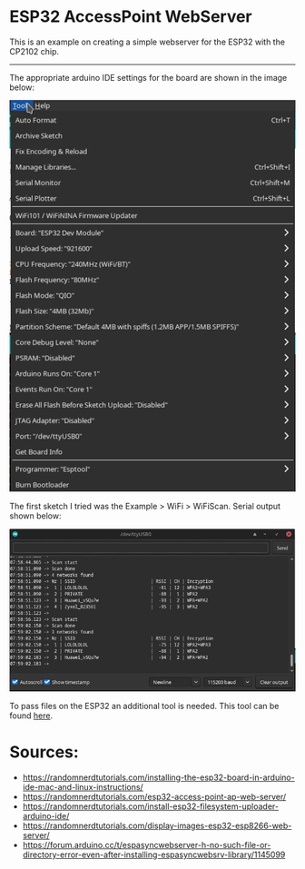 # ESP32 AccessPoint WebServer

This is an example on creating a simple webserver for the ESP32 with the CP2102 chip.

---

The appropriate arduino IDE settings for the board are shown in the image below:

![esp32.png](./readme_files/esp32.png)

The first sketch I tried was the Example > WiFi > WiFiScan. Serial output shown below:

![esp32_wifiscan_serial.png](./readme_files/esp32_wifiscan_serial.png)

To pass files on the ESP32 an additional tool is needed. This tool can be found [here](https://github.com/me-no-dev/arduino-esp32fs-plugin).

# Sources:

* https://randomnerdtutorials.com/installing-the-esp32-board-in-arduino-ide-mac-and-linux-instructions/
* https://randomnerdtutorials.com/esp32-access-point-ap-web-server/
* https://randomnerdtutorials.com/install-esp32-filesystem-uploader-arduino-ide/
* https://randomnerdtutorials.com/display-images-esp32-esp8266-web-server/
* https://forum.arduino.cc/t/espasyncwebserver-h-no-such-file-or-directory-error-even-after-installing-espasyncwebsrv-library/1145099
